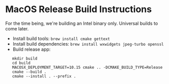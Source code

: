 # MacOS Release Build Instructions

For the time being, we're building an Intel binary only. Universal builds to come later.

- Install build tools: `brew install cmake gettext`
- Install build dependencies: `brew install wxwidgets jpeg-turbo openssl`
- Build release app:
```
   mkdir build
   cd build
   MACOSX_DEPLOYMENT_TARGET=10.15 cmake .. -DCMAKE_BUILD_TYPE=Release
   cmake --build .
   cmake --install . --prefix .
```
